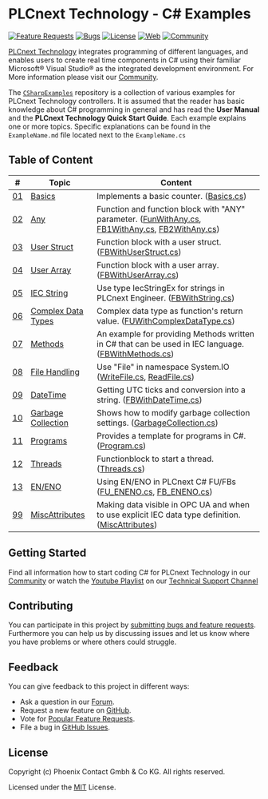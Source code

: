 # PLCnext Technology - C# Examples

[![Feature Requests](https://img.shields.io/github/issues/PLCnext/CSharpExamples/feature-request.svg)](https://github.com/PLCnext/CSharpExamples/issues?q=is%3Aopen+is%3Aissue+label%3Afeature-request+sort%3Areactions-%2B1-desc)
[![Bugs](https://img.shields.io/github/issues/PLCnext/CSharpExamples/bug.svg)](https://github.com/PLCnext/CSharpExamples/issues?utf8=✓&q=is%3Aissue+is%3Aopen+label%3Abug)
[![License](https://img.shields.io/badge/license-MIT-blue.svg)](LICENSE)
[![Web](https://img.shields.io/badge/PLCnext-Website-blue.svg)](https://www.phoenixcontact.com/plcnext)
[![Community](https://img.shields.io/badge/PLCnext-Community-blue.svg)](https://www.plcnext-community.net)

[PLCnext Technology](https://phoenixcontact.com/plcnext) integrates programming of different languages, and enables users to create real time components in C# using their familiar Microsoft&reg; Visual Studio&reg; as the integrated development environment.
For More information please visit our [Community](https://www.plcnext-community.net).

The [`CSharpExamples`](https://github.com/PLCnext/CSharpExamples) repository is a collection of various examples for PLCnext Technology controllers. It is assumed that the reader has basic knowledge about C# programming in general and has read the **User Manual** and the **PLCnext Technology Quick Start Guide**. Each example explains one or more topics. Specific explanations can be found in the `ExampleName.md` file located next to the `ExampleName.cs`

## Table of Content

|\#| Topic | Content
| ----- | ------ | ------
|[01](PLCnext_CSharpExamples/01_Basics/)| [Basics](PLCnext_CSharpExamples/01_Basics/Basics.md) | Implements a basic counter. ([Basics.cs](PLCnext_CSharpExamples/01_Basics/Basics.cs))
|[02](PLCnext_CSharpExamples/02_Any/)| [Any](PLCnext_CSharpExamples/02_Any/Any.md) | Function and function block with "ANY" parameter. ([FunWithAny.cs](PLCnext_CSharpExamples/02_Any/FunWithAny.cs), [FB1WithAny.cs](PLCnext_CSharpExamples/02_Any/FB1WithAny.cs), [FB2WithAny.cs](PLCnext_CSharpExamples/02_Any/FB2WithAny.cs))
|[03](PLCnext_CSharpExamples/03_UserStruct/)| [User Struct](PLCnext_CSharpExamples/03_UserStruct/UserStruct.md) | Function block with a user struct. ([FBWithUserStruct.cs](PLCnext_CSharpExamples/03_UserStruct/FBWithUserStruct.cs))
|[04](PLCnext_CSharpExamples/04_UserArray/)| [User Array](PLCnext_CSharpExamples/04_UserArray/UserArray.md) | Function block with a user array. ([FBWithUserArray.cs](PLCnext_CSharpExamples/04_UserArray/FBWithUserArray.cs))
|[05](PLCnext_CSharpExamples/05_IECString/)| [IEC String](PLCnext_CSharpExamples/05_IECString/IECString.md) | Use type IecStringEx for strings in PLCnext Engineer. ([FBWithString.cs](PLCnext_CSharpExamples/05_IECString/FBWithString.cs))
|[06](PLCnext_CSharpExamples/06_ComplexDataTypes/)| [Complex Data Types](PLCnext_CSharpExamples/06_ComplexDataTypes/ComplexDataTypes.md) | Complex data type as function's return value. ([FUWithComplexDataType.cs](PLCnext_CSharpExamples/06_ComplexDataTypes/FUWithComplexDataType.cs))
|[07](PLCnext_CSharpExamples/07_Methods/)| [Methods](PLCnext_CSharpExamples/07_Methods/Methods.md) | An example for providing Methods written in C# that can be used in IEC language. ([FBWithMethods.cs](PLCnext_CSharpExamples/07_Methods/FBWithMethods.cs))
|[08](PLCnext_CSharpExamples/08_FileHandling)| [File Handling](PLCnext_CSharpExamples/08_FileHandling/FileHandling.md) | Use "File" in namespace System.IO ([WriteFile.cs](PLCnext_CSharpExamples/08_FileHandling/WriteFile.cs), [ReadFile.cs](PLCnext_CSharpExamples/08_FileHandling/ReadFile.cs))
|[09](PLCnext_CSharpExamples/09_DateTime/)| [DateTime](PLCnext_CSharpExamples/09_DateTime/DateTime.md) | Getting UTC ticks and conversion into a string. ([FBWithDateTime.cs](PLCnext_CSharpExamples/09_DateTime/FBWithDateTime.cs))
|[10](PLCnext_CSharpExamples/10_GarbageCollection/)| [Garbage Collection](PLCnext_CSharpExamples/10_GarbageCollection/GarbageCollection.md) | Shows how to modify garbage collection settings. ([GarbageCollection.cs](PLCnext_CSharpExamples/10_GarbageCollection/GarbageCollection.cs))
|[11](PLCnext_CSharpExamples/11_Programs/)| [Programs](PLCnext_CSharpExamples/11_Programs/Programs.md) | Provides a template for programs in C#. ([Program.cs](PLCnext_CSharpExamples/11_Programs/Program.cs))
|[12](PLCnext_CSharpExamples/12_Threads/)| [Threads](PLCnext_CSharpExamples/12_Threads/Threads.md) | Functionblock to start a thread. ([Threads.cs](PLCnext_CSharpExamples/12_Threads/Threads.cs))
|[13](PLCnext_CSharpExamples/13_EN_ENO/)| [EN\/ENO](PLCnext_CSharpExamples/13_EN_ENO/EN_ENO.md) | Using EN\/ENO in PLCnext C# FU/FBs ([FU_ENENO.cs](PLCnext_CSharpExamples/13_EN_ENO/FU_ENENO.cs), [FB_ENENO.cs](PLCnext_CSharpExamples/13_EN_ENO/FB_ENENO.cs))
|[99](PLCnext_CSharpExamples/99_MiscAttribues/)| [MiscAttributes](PLCnext_CSharpExamples/99_MiscAttribues/MiscAttributes.md) | Making data visible in OPC UA and when to use explicit IEC data type definition. ([MiscAttributes](PLCnext_CSharpExamples/99_MiscAttribues/MiscAttributes.cs))

## Getting Started

Find all information how to start coding C# for PLCnext Technology in our [Community](https://www.plcnext-community.net/index.php?option=com_content&view=category&layout=blog&id=74&Itemid=350&lang=en) or watch the [Youtube Playlist](https://www.youtube.com/playlist?list=PLXpIBdAgtoRKO3lWQAQweje1oC7JwJcnM) on our [Technical Support Channel](https://www.youtube.com/c/PhoenixContactTechnicalSupport)

## Contributing

You can participate in this project by [submitting bugs and feature requests](https://github.com/PLCnext/CSharpExamples/issues). 
Furthermore you can help us by discussing issues and let us know where you have problems or where others could struggle.

## Feedback

You can give feedback to this project in different ways:

* Ask a question in our [Forum](https://www.plcnext-community.net/index.php?option=com_easydiscuss&view=categories&Itemid=221&lang=en).
* Request a new feature on [GitHub](CONTRIBUTING.md).
* Vote for [Popular Feature Requests](https://github.com/PLCnext/CSharpExamples/issues?q=is%3Aopen+is%3Aissue+label%3Afeature-request+sort%3Areactions-%2B1-desc).
* File a bug in [GitHub Issues](https://github.com/PLCnext/CSharpExamples/issues).

## License

Copyright (c) Phoenix Contact Gmbh & Co KG. All rights reserved.

Licensed under the [MIT](LICENSE) License.
